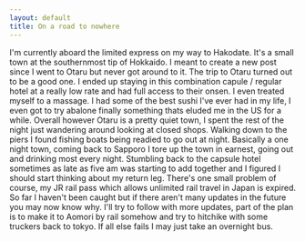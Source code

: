 ```yaml
---
layout: default
title: On a road to nowhere
---
```


I'm currently aboard the limited express on my way to Hakodate. It's a small town at the southernmost tip of Hokkaido. I meant to create a new post
since I went to Otaru but never got around to it. The trip to Otaru turned out to be a good one. I ended up staying in this combination capule / regular hotel at a really low rate and had full access to their onsen. I even treated myself to a massage. I had some of the best sushi I've ever had in my life, I even got to try abalone finally something thats eluded me in the US for a while. Overall however Otaru is a pretty quiet town, I spent the rest of the night just wandering around looking at closed shops. Walking down to the piers I found fishing boats being readied to go out at night. Basically a one night town, coming back to Sapporo I tore up the town in earnest, going out and drinking most every night. Stumbling back to the capsule hotel sometimes as late as five am was starting to add together and I figured I should start thinking about my return leg. There's one small problem of course, my JR rail pass which allows unlimited rail travel in Japan is expired. So far I haven't been caught but if there aren't many updates in the future you may now know why. I'll try to follow with more updates, part of the plan is to make it to Aomori by rail somehow and try to hitchike with some truckers back to tokyo. If all else fails I may just take an overnight bus.   
